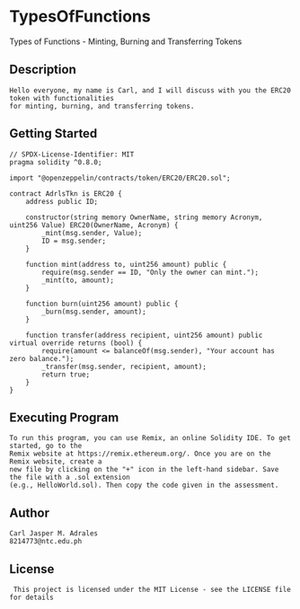 # TypesOfFunctions
  Types of Functions - Minting, Burning and Transferring Tokens

## Description
    Hello everyone, my name is Carl, and I will discuss with you the ERC20 token with functionalities 
    for minting, burning, and transferring tokens.
    
## Getting Started
```
// SPDX-License-Identifier: MIT
pragma solidity ^0.8.0;

import "@openzeppelin/contracts/token/ERC20/ERC20.sol";

contract AdrlsTkn is ERC20 {
    address public ID;

    constructor(string memory OwnerName, string memory Acronym, uint256 Value) ERC20(OwnerName, Acronym) {
        _mint(msg.sender, Value);
        ID = msg.sender;
    }

    function mint(address to, uint256 amount) public {
        require(msg.sender == ID, "Only the owner can mint.");
        _mint(to, amount);
    }

    function burn(uint256 amount) public {
        _burn(msg.sender, amount);
    }

    function transfer(address recipient, uint256 amount) public virtual override returns (bool) {
        require(amount <= balanceOf(msg.sender), "Your account has zero balance.");
        _transfer(msg.sender, recipient, amount);
        return true;
    }
}
```
## Executing Program 
    To run this program, you can use Remix, an online Solidity IDE. To get started, go to the 
    Remix website at https://remix.ethereum.org/. Once you are on the Remix website, create a 
    new file by clicking on the "+" icon in the left-hand sidebar. Save the file with a .sol extension 
    (e.g., HelloWorld.sol). Then copy the code given in the assessment.

## Author 
    Carl Jasper M. Adrales
    8214773@ntc.edu.ph

## License
     This project is licensed under the MIT License - see the LICENSE file for details

